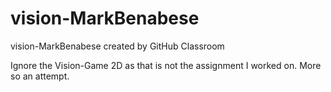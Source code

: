 # vision-MarkBenabese
vision-MarkBenabese created by GitHub Classroom

Ignore the Vision-Game 2D as that is not the assignment I worked on. More so an attempt.
